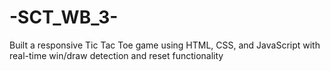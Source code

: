 # -SCT_WB_3-
Built a responsive Tic Tac Toe game using HTML, CSS, and JavaScript with real-time win/draw detection and reset functionality
